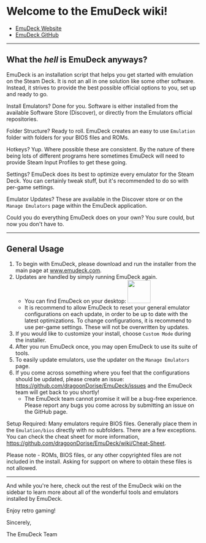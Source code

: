 # Welcome to the EmuDeck wiki!

* [EmuDeck Website](https://www.emudeck.com/)
* [EmuDeck GitHub](https://github.com/dragoonDorise/EmuDeck)

***

## What the *hell* is EmuDeck anyways?
EmuDeck is an installation script that helps you get started with emulation on the Steam Deck. It is not an all in one solution like some other software. Instead, it strives to provide the best possible official options to you, set up and ready to go. 

Install Emulators?   Done for you. Software is either installed from the available Software Store (Discover), or directly from the Emulators official repositories.

Folder Structure?    Ready to roll. EmuDeck creates an easy to use `Emulation` folder with folders for your BIOS files and ROMs.

Hotkeys?    Yup. Where possible these are consistent. By the nature of there being lots of different programs here sometimes EmuDeck will need to provide Steam Input Profiles to get these going.

Settings?    EmuDeck does its best to optimize every emulator for the Steam Deck. You can certainly tweak stuff, but it's recommended to do so with per-game settings.

Emulator Updates?    These are available in the Discover store or on the `Manage Emulators` page within the EmuDeck application.

Could you do everything EmuDeck does on your own? You sure could, but now you don't have to.

***

## General Usage

1.  To begin with EmuDeck, please download and run the installer from the main page at www.emudeck.com.
2.  Updates are handled by simply running EmuDeck again.
    * You can find EmuDeck on your desktop: <img src="https://user-images.githubusercontent.com/108900299/196099299-afb63d83-5434-4822-bd6c-8d93d76cadcf.png" height="60"> 
    * It is recommend to allow EmuDeck to reset your general emulator configurations on each update, in order to be up to date with the latest optimizations. To change configurations, it is recommend to use per-game settings. These will not be overwritten by updates. 
3.  If you would like to customize your install, choose `Custom Mode` during the installer.
4. After you run EmuDeck once, you may open EmuDeck to use its suite of tools.
5.  To easily update emulators, use the updater on the `Manage Emulators` page. 
6.  If you come across something where you feel that the configurations should be updated, please create an issue: https://github.com/dragoonDorise/EmuDeck/issues and the EmuDeck team will get back to you shortly!
    * The EmuDeck team cannot promise it will be a bug-free experience. Please report any bugs you come across by submitting an issue on the GitHub page.

Setup Required:
Many emulators require BIOS files. Generally place them in the `Emulation/bios` directly with no subfolders. There are a few exceptions. You can check the cheat sheet for more information, https://github.com/dragoonDorise/EmuDeck/wiki/Cheat-Sheet.

Please note - ROMs, BIOS files, or any other copyrighted files are not included in the install. Asking for support on where to obtain these files is not allowed. 

***

And while you're here, check out the rest of the EmuDeck wiki on the sidebar to learn more about all of the wonderful tools and emulators installed by EmuDeck.

Enjoy retro gaming! 

Sincerely,

The EmuDeck Team